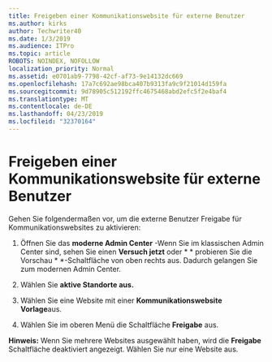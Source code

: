 ```yaml
---
title: Freigeben einer Kommunikationswebsite für externe Benutzer
ms.author: kirks
author: Techwriter40
ms.date: 1/3/2019
ms.audience: ITPro
ms.topic: article
ROBOTS: NOINDEX, NOFOLLOW
localization_priority: Normal
ms.assetid: e0701ab9-7798-42cf-af73-9e14132dc669
ms.openlocfilehash: 17a7c692ae98bca407b9313fa9c9f21014d159fa
ms.sourcegitcommit: 9d78905c512192ffc4675468abd2efc5f2e4baf4
ms.translationtype: MT
ms.contentlocale: de-DE
ms.lasthandoff: 04/23/2019
ms.locfileid: "32370164"
---
```

# <a name="share-a-communication-site-with-external-users"></a>Freigeben einer Kommunikationswebsite für externe Benutzer

Gehen Sie folgendermaßen vor, um die externe Benutzer Freigabe für Kommunikationswebsites zu aktivieren: 
  
1. Öffnen Sie das **moderne Admin Center** -Wenn Sie im klassischen Admin Center sind, sehen Sie einen **Versuch jetzt** oder * * probieren Sie die Vorschau * *-Schaltfläche von oben rechts aus. Dadurch gelangen Sie zum modernen Admin Center. 
  
2. Wählen Sie **aktive Standorte aus.**
  
3. Wählen Sie eine Website mit einer **Kommunikationswebsite Vorlage**aus. 
  
4. Wählen Sie im oberen Menü die Schaltfläche **Freigabe** aus. 
  
 **Hinweis:** Wenn Sie mehrere Websites ausgewählt haben, wird die **Freigabe** Schaltfläche deaktiviert angezeigt. Wählen Sie nur eine Website aus. 
  

